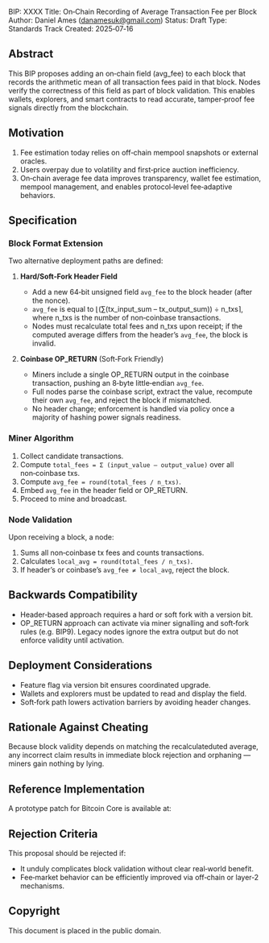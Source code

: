 BIP:        XXXX
Title:      On‑Chain Recording of Average Transaction Fee per Block
Author:     Daniel Ames (danamesuk@gmail.com)
Status:     Draft
Type:       Standards Track
Created:    2025‑07‑16

## Abstract

This BIP proposes adding an on‑chain field (avg_fee) to each block that records the arithmetic mean of all transaction fees paid in that block.  Nodes verify the correctness of this field as part of block validation.  This enables wallets, explorers, and smart contracts to read accurate, tamper‑proof fee signals directly from the blockchain.

## Motivation

1. Fee estimation today relies on off‑chain mempool snapshots or external oracles.  
2. Users overpay due to volatility and first‑price auction inefficiency.  
3. On‑chain average fee data improves transparency, wallet fee estimation, mempool management, and enables protocol‑level fee‑adaptive behaviors.

## Specification

### Block Format Extension

Two alternative deployment paths are defined:

1. **Hard/Soft‑Fork Header Field**  
   - Add a new 64‑bit unsigned field `avg_fee` to the block header (after the nonce).  
   - `avg_fee` is equal to ⌊(∑(tx_input_sum – tx_output_sum)) ÷ n_txs⌉, where n_txs is the number of non‑coinbase transactions.  
   - Nodes must recalculate total fees and n_txs upon receipt; if the computed average differs from the header’s `avg_fee`, the block is invalid.

2. **Coinbase OP_RETURN** (Soft‑Fork Friendly)  
   - Miners include a single OP_RETURN output in the coinbase transaction, pushing an 8‑byte little‑endian `avg_fee`.  
   - Full nodes parse the coinbase script, extract the value, recompute their own `avg_fee`, and reject the block if mismatched.  
   - No header change; enforcement is handled via policy once a majority of hashing power signals readiness.

### Miner Algorithm

1. Collect candidate transactions.  
2. Compute `total_fees = Σ (input_value – output_value)` over all non‑coinbase txs.  
3. Compute `avg_fee = round(total_fees / n_txs)`.  
4. Embed `avg_fee` in the header field or OP_RETURN.  
5. Proceed to mine and broadcast.

### Node Validation

Upon receiving a block, a node:

1. Sums all non‑coinbase tx fees and counts transactions.  
2. Calculates `local_avg = round(total_fees / n_txs)`.  
3. If header’s or coinbase’s `avg_fee ≠ local_avg`, reject the block.

## Backwards Compatibility

- Header‑based approach requires a hard or soft fork with a version bit.  
- OP_RETURN approach can activate via miner signalling and soft‑fork rules (e.g. BIP9). Legacy nodes ignore the extra output but do not enforce validity until activation.

## Deployment Considerations

- Feature flag via version bit ensures coordinated upgrade.  
- Wallets and explorers must be updated to read and display the field.  
- Soft‑fork path lowers activation barriers by avoiding header changes.

## Rationale Against Cheating

Because block validity depends on matching the recalculateduted average, any incorrect claim results in immediate block rejection and orphaning — miners gain nothing by lying.

## Reference Implementation

A prototype patch for Bitcoin Core is available at:  


## Rejection Criteria

This proposal should be rejected if:

- It unduly complicates block validation without clear real‑world benefit.  
- Fee‑market behavior can be efficiently improved via off‑chain or layer‑2 mechanisms.

## Copyright

This document is placed in the public domain.  

